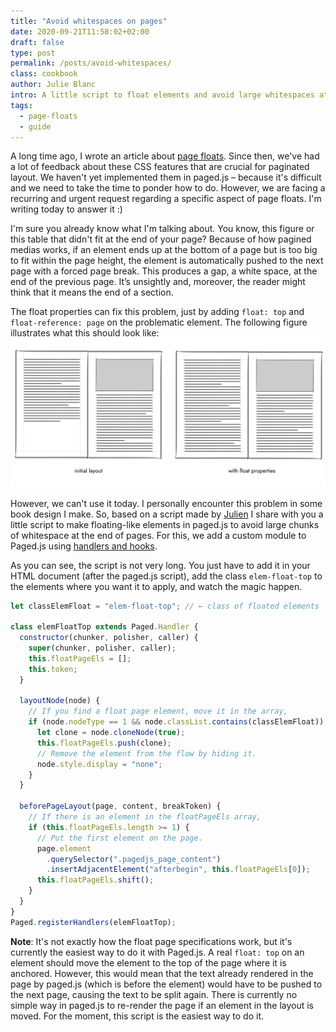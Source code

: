 ```yaml
---
title: "Avoid whitespaces on pages"
date: 2020-09-21T11:58:02+02:00
draft: false
type: post
permalink: /posts/avoid-whitespaces/
class: cookbook
author: Julie Blanc
intro: A little script to float elements and avoid large whitespaces at the end of pages.
tags:
  - page-floats
  - guide
---
```


A long time ago, I wrote an article about [page floats](https://www.pagedjs.org/page-floats/). Since then, we've had a lot of feedback about these CSS features that are crucial for paginated layout. We haven't yet implemented them in paged.js – because it's difficult and we need to take the time to ponder how to do. However, we are facing a recurring and urgent request regarding a specific aspect of page floats. I'm writing today to answer it :)

I'm sure you already know what I'm talking about. You know, this figure or this table that didn't fit at the end of your page? Because of how pagined medias works, if an element ends up at the bottom of a page but is too big to fit within the page height, the element is automatically pushed to the next page with a forced page break. This produces a gap, a white space, at the end of the previous page. It’s unsightly and, moreover, the reader might think that it means the end of a section.

The float properties can fix this problem, just by adding `float: top` and ` float-reference: page` on the problematic element. The following figure illustrates what this should look like:
<img src="/images/whitespace-script.png">

However, we can't use it today. I personally encounter this problem in some book design I make. So, based on a script made by [Julien](https://gitlab.coko.foundation/julientaq) I share with you a little script to make floating-like elements in paged.js to avoid large chunks of whitespace at the end of pages. For this, we add a custom module to Paged.js using [handlers and hooks](https://www.pagedjs.org/documentation/11-hooks/).

As you can see, the script is not very long. You just have to add it in your HTML document (after the paged.js script), add the class `elem-float-top` to the elements where you want it to apply, and watch the magic happen.

```javascript
let classElemFloat = "elem-float-top"; // ← class of floated elements

class elemFloatTop extends Paged.Handler {
  constructor(chunker, polisher, caller) {
    super(chunker, polisher, caller);
    this.floatPageEls = [];
    this.token;
  }

  layoutNode(node) {
    // If you find a float page element, move it in the array,
    if (node.nodeType == 1 && node.classList.contains(classElemFloat)) {
      let clone = node.cloneNode(true);
      this.floatPageEls.push(clone);
      // Remove the element from the flow by hiding it.
      node.style.display = "none";
    }
  }

  beforePageLayout(page, content, breakToken) {
    // If there is an element in the floatPageEls array,
    if (this.floatPageEls.length >= 1) {
      // Put the first element on the page.
      page.element
        .querySelector(".pagedjs_page_content")
        .insertAdjacentElement("afterbegin", this.floatPageEls[0]);
      this.floatPageEls.shift();
    }
  }
}
Paged.registerHandlers(elemFloatTop);
```

**Note**: It's not exactly how the float page specifications work, but it's currently the easiest way to do it with Paged.js. A real `float: top` on an element should move the element to the top of the page where it is anchored. However, this would mean that the text already rendered in the page by paged.js (which is before the element) would have to be pushed to the next page, causing the text to be split again. There is currently no simple way in paged.js to re-render the page if an element in the layout is moved. For the moment, this script is the easiest way to do it.
